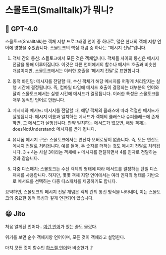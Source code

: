 # 스몰토크(Smalltalk)가 뭐니?

## 🤖 GPT-4.0

스몰토크(Smalltalk)는 객체 지향 프로그래밍 언어 중 하나로, 많은 현대의 객체 지향 언어에 영향을 주었습니다. 스몰토크의 핵심 개념 중 하나는 "메시지 전달"입니다.

1. 객체 간의 통신: 스몰토크에서 모든 것은 객체입니다. 객체들 사이의 통신은 메시지 전달을 통해 이루어집니다. 이것은 다른 언어에서의 함수나 메서드 호출과 비슷한 개념이지만, 스몰토크에서는 이러한 호출을 '메시지 전달'로 표현합니다.

2. 동적 바인딩: 메시지를 전달할 때, 수신 객체가 해당 메시지를 어떻게 처리할지는 실행 시간에 결정됩니다. 즉, 컴파일 타임에 메서드 호출이 결정되는 대부분의 언어와 달리 스몰토크에서는 실행 시간에 메서드가 결정됩니다. 이러한 특성은 스몰토크를 매우 동적인 언어로 만듭니다.

3. 메시지와 메서드: 메시지를 전달할 때, 해당 객체의 클래스에 따라 적절한 메서드가 실행됩니다. 메시지 이름과 일치하는 메서드가 객체의 클래스나 슈퍼클래스에 존재하면, 그 메서드가 실행됩니다. 만약 일치하는 메서드가 없으면, 해당 객체는 doesNotUnderstand: 메시지를 받게 됩니다.

4. 유니폼 메시지 구문: 스몰토크에서는 연산자 오버로딩이 없습니다. 즉, 모든 연산도 메시지 전달로 처리됩니다. 예를 들어, 두 숫자를 더하는 것도 메시지 전달로 처리됩니다. 3 + 4는 사실 3이라는 객체에 + 메시지를 전달하면서 4를 인자로 전달하는 것과 같습니다.

5. 다중 디스패치: 스몰토크는 수신 객체의 형태에 따라 메서드를 결정하는 단일 디스패치를 사용합니다. 하지만, 몇몇 객체 지향 언어에서는 여러 인자의 형태를 기반으로 메서드를 선택하는 다중 디스패치를 제공하기도 합니다.

요약하면, 스몰토크의 메시지 전달 개념은 객체 간의 통신 방식을 나타내며, 이는 스몰토크의 중요한 동적 특성과 깊게 연관되어 있습니다.

## 😀 Jito

처음 알게된 언어다.. [이런 언어](https://ko.wikipedia.org/wiki/%EC%8A%A4%EB%AA%B0%ED%86%A0%ED%81%AC)가 있는 줄도 몰랐다.

위키를 보면 순수 객체지향 언어이며, 모든 것이 객체라고 설명한다.

마치 모든 것이 함수인 [하스켈 언어](https://ko.wikipedia.org/wiki/%ED%95%98%EC%8A%A4%EC%BC%88)와 비슷한가..?
